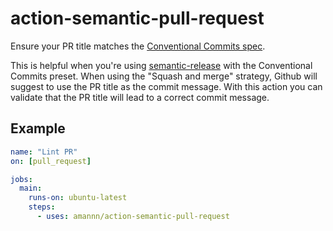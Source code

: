 # action-semantic-pull-request

Ensure your PR title matches the [Conventional Commits spec](https://www.conventionalcommits.org/).

This is helpful when you're using [semantic-release](https://github.com/semantic-release/semantic-release) with the Conventional Commits preset. When using the "Squash and merge" strategy, Github will suggest to use the PR title as the commit message. With this action you can validate that the PR title will lead to a correct commit message.

## Example

```yml
name: "Lint PR"
on: [pull_request]

jobs:
  main:
    runs-on: ubuntu-latest
    steps:
      - uses: amannn/action-semantic-pull-request
```
